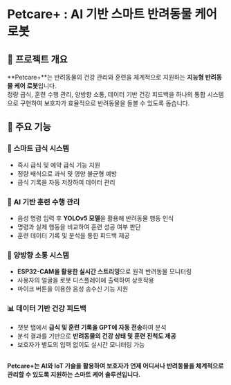 # **Petcare+ : AI 기반 스마트 반려동물 케어 로봇**  

## 🔹 프로젝트 개요  
**Petcare+**는 반려동물의 건강 관리와 훈련을 체계적으로 지원하는 **지능형 반려동물 케어 로봇**입니다.  
정량 급식, 훈련 수행 관리, 양방향 소통, 데이터 기반 건강 피드백을 하나의 통합 시스템으로 구현하여 보호자가 효율적으로 반려동물을 돌볼 수 있도록 돕습니다.  

## 🔹 주요 기능  

### 🥣 **스마트 급식 시스템**  
- 즉시 급식 및 예약 급식 기능 지원  
- 정량 배식으로 과식 및 영양 불균형 예방  
- 급식 기록을 자동 저장하여 데이터 관리  

### 🎯 **AI 기반 훈련 수행 관리**  
- 음성 명령 입력 후 **YOLOv5 모델**을 활용해 반려동물 행동 인식  
- 명령과 실제 행동을 비교하여 훈련 성공 여부 판단  
- 훈련 데이터 기록 및 분석을 통한 피드백 제공  

### 🔄 **양방향 소통 시스템**  
- **ESP32-CAM을 활용한 실시간 스트리밍**으로 원격 반려동물 모니터링  
- 사용자의 얼굴을 로봇 디스플레이에 출력하여 상호작용  
- 마이크 버튼을 이용한 음성 송수신 기능 지원  

### 📊 **데이터 기반 건강 피드백**  
- 챗봇 탭에서 **급식 및 훈련 기록을 GPT에 자동 전송**하여 분석  
- 분석 결과를 기반으로 **반려동물의 건강 상태 및 훈련 진척도 제공**  
- 보호자가 별도의 입력 없이도 실시간 모니터링 가능  


##
**Petcare+는 AI와 IoT 기술을 활용하여 보호자가 언제 어디서나 반려동물을 체계적으로 관리할 수 있도록 지원하는 스마트 케어 솔루션입니다.**  
